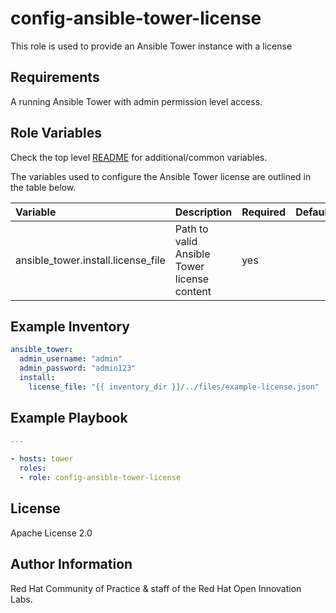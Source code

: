 config-ansible-tower-license
=========================

This role is used to provide an Ansible Tower instance with a license

## Requirements

A running Ansible Tower with admin permission level access.


## Role Variables

Check the top level [README](../README.md) for additional/common variables.

The variables used to configure the Ansible Tower license are outlined in the table below.

| Variable | Description | Required | Defaults |
|:---------|:------------|:---------|:---------|
|ansible_tower.install.license_file|Path to valid Ansible Tower license content|yes||


## Example Inventory
```yaml
ansible_tower:
  admin_username: "admin"
  admin_password: "admin123"
  install:
    license_file: "{{ inventory_dir }}/../files/example-license.json"
```

## Example Playbook

```yaml
---

- hosts: tower
  roles:
  - role: config-ansible-tower-license
```


License
-------

Apache License 2.0


Author Information
------------------

Red Hat Community of Practice & staff of the Red Hat Open Innovation Labs.
